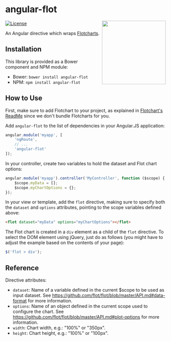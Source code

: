 # angular-flot

<img src="https://rawgit.com/develersrl/angular-flot/master/logo.svg" align="right" width="200" height="200"/>

[![License](http://img.shields.io/badge/license-MIT-blue.svg?style=flat)](http://choosealicense.com/licenses/mit/)

An Angular directive which wraps [Flotcharts](http://www.flotcharts.org/).


## Installation

This library is provided as a Bower component and NPM module:

- Bower: `bower install angular-flot`
- NPM: `npm install angular-flot`


## How to Use

First, make sure to add Flotchart to your project, as explained in
[Flotchart's ReadMe](https://github.com/flot/flot/blob/master/README.md) since we don't bundle
Flotcharts for you.

Add `angular-flot` to the list of dependencies in your Angular.JS application:

```javascript
angular.module('myapp', [
    'ngRoute',
    // ...
    'angular-flot'
]);
```

In your controller, create two variables to hold the dataset and Flot chart options:

```javascript
angular.module('myapp').controller('MyController', function ($scope) {
    $scope.myData = [];
    $scope.myChartOptions = {};
});
```

In your view or template, add the `flot` directive, making sure to specify both the `dataset` and
`options` attributes, pointing to the scope variables defined above:

```html
<flot dataset="myData" options="myChartOptions"></flot>
```

The Flot chart is created in a `div` element as a child of the `flot` directive. To select the DOM
element using jQuery, just do as follows (you might have to adjust the example based on the contents
of your page):

```javascript
$('flot > div');
```

## Reference

Directive attributes:

* `dataset`: Name of a variable defined in the current $scope to be used as input dataset. See
  <https://github.com/flot/flot/blob/master/API.md#data-format> for more information.
* `options`: Name of an object defined in the current scope used to configure the chart. See
  <https://github.com/flot/flot/blob/master/API.md#plot-options> for more information.
* `width`: Chart width, e.g.: "100%" or "350px".
* `height`: Chart height, e.g.: "100%" or "100px".

